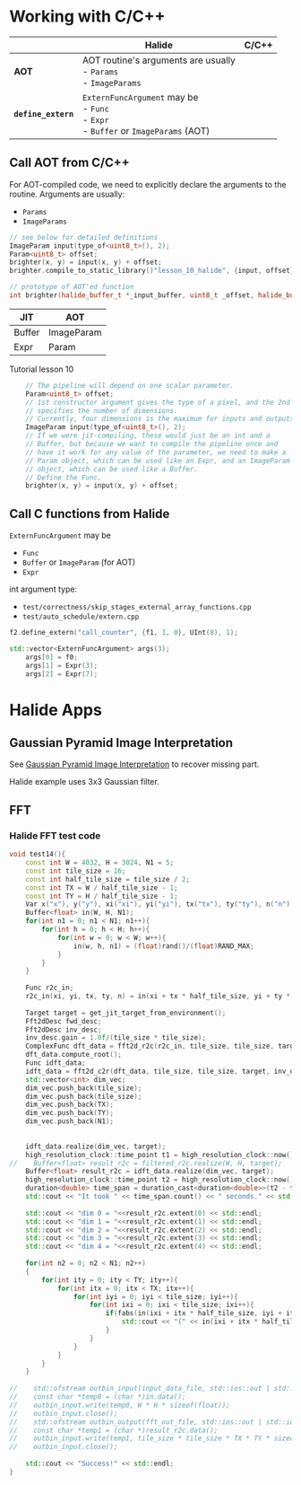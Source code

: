 # Working with C/C++

|         | Halide                                                       | C/C++ |
| ------- | ------------------------------------------------------------ | ----- |
| **AOT** | AOT routine's arguments are usually<br> - `Params`<br> - `ImageParams` |       |
| **`define_extern`** | `ExternFuncArgument` may be<br>- `Func`<br>- `Expr`<br>- `Buffer` or `ImageParams` (AOT) | |




## Call AOT from C/C++

For AOT-compiled code, we need to explicitly declare the arguments to the routine. Arguments are usually:

- `Params`
- `ImageParams`

```c++
// see below for detailed definitions
ImageParam input(type_of<uint8_t>(), 2);
Param<uint8_t> offset;
brighter(x, y) = input(x, y) + offset;
brighter.compile_to_static_library()"lesson_10_halide", {input, offset}, "brighter");

// prototype of AOT'ed function
int brighter(halide_buffer_t *_input_buffer, uint8_t _offset, halide_buffer_t *_brighter_buffer);
```

| JIT  | AOT  |
| ---- | ---- |
| Buffer     |  ImageParam    |
| Expr    |  Param    |

Tutorial lesson 10


```c++
    // The pipeline will depend on one scalar parameter.
    Param<uint8_t> offset;
    // 1st constructor argument gives the type of a pixel, and the 2nd
    // specifies the number of dimensions.
	// Currently, four dimensions is the maximum for inputs and outputs.
    ImageParam input(type_of<uint8_t>(), 2);
    // If we were jit-compiling, these would just be an int and a
    // Buffer, but because we want to compile the pipeline once and
    // have it work for any value of the parameter, we need to make a
    // Param object, which can be used like an Expr, and an ImageParam
    // object, which can be used like a Buffer.
    // Define the Func.
    brighter(x, y) = input(x, y) + offset;
```

## Call C functions from Halide

`ExternFuncArgument` may be

- `Func`
- `Buffer` or `ImageParam` (for AOT)
- `Expr`

int argument type: 

- `test/correctness/skip_stages_external_array_functions.cpp`
- `test/auto_schedule/extern.cpp`

```c++
f2.define_extern("call_counter", {f1, 1, 0}, UInt(8), 1);

std::vector<ExternFuncArgument> args(3);
    args[0] = f0;
    args[1] = Expr(3);
    args[2] = Expr(7);

```





# Halide Apps

## Gaussian Pyramid Image Interpretation

See [Gaussian Pyramid Image Interpretation](http://sepwww.stanford.edu/data/media/public/docs/sep124/ssen1/paper_html/node8.html#SECTION00040000000000000000) to recover missing part.

Halide example uses 3x3 Gaussian filter.

## FFT

### Halide FFT test code



```c++
void test14(){
    const int W = 4032, H = 3024, N1 = 5;
    const int tile_size = 16;
    const int half_tile_size = tile_size / 2;
    const int TX = W / half_tile_size - 1;
    const int TY = H / half_tile_size - 1;
    Var x("x"), y("y"), xi("xi"), yi("yi"), tx("tx"), ty("ty"), n("n");
    Buffer<float> in(W, H, N1);
    for(int n1 = 0; n1 < N1; n1++){
        for(int h = 0; h < H; h++){
            for(int w = 0; w < W; w++){
                in(w, h, n1) = (float)rand()/(float)RAND_MAX;
            }
        }
    }
    
    Func r2c_in;
    r2c_in(xi, yi, tx, ty, n) = in(xi + tx * half_tile_size, yi + ty * half_tile_size, n);
    
    Target target = get_jit_target_from_environment();
    Fft2dDesc fwd_desc;
    Fft2dDesc inv_desc;
    inv_desc.gain = 1.0f/(tile_size * tile_size);
    ComplexFunc dft_data = fft2d_r2c(r2c_in, tile_size, tile_size, target, fwd_desc);
    dft_data.compute_root();
    Func idft_data;
    idft_data = fft2d_c2r(dft_data, tile_size, tile_size, target, inv_desc);
    std::vector<int> dim_vec;
    dim_vec.push_back(tile_size);
    dim_vec.push_back(tile_size);
    dim_vec.push_back(TX);
    dim_vec.push_back(TY);
    dim_vec.push_back(N1);
    
    
    idft_data.realize(dim_vec, target);
    high_resolution_clock::time_point t1 = high_resolution_clock::now();
//    Buffer<float> result_r2c = filtered_r2c.realize(W, H, target);
    Buffer<float> result_r2c = idft_data.realize(dim_vec, target);
    high_resolution_clock::time_point t2 = high_resolution_clock::now();
    duration<double> time_span = duration_cast<duration<double>>(t2 - t1);
    std::cout << "It took " << time_span.count() << " seconds." << std::endl;
    
    std::cout << "dim 0 = "<<result_r2c.extent(0) << std::endl;
    std::cout << "dim 1 = "<<result_r2c.extent(1) << std::endl;
    std::cout << "dim 2 = "<<result_r2c.extent(2) << std::endl;
    std::cout << "dim 3 = "<<result_r2c.extent(3) << std::endl;
    std::cout << "dim 4 = "<<result_r2c.extent(4) << std::endl;
    
    for(int n2 = 0; n2 < N1; n2++)
    {
        for(int ity = 0; ity < TY; ity++){
            for(int itx = 0; itx < TX; itx++){
                for(int iyi = 0; iyi < tile_size; iyi++){
                    for(int ixi = 0; ixi < tile_size; ixi++){
                        if(fabs(in(ixi + itx * half_tile_size, iyi + ity * half_tile_size, n2) - result_r2c(ixi, iyi, itx, ity, n2)) > 1e-6){
                            std::cout << "(" << in(ixi + itx * half_tile_size, iyi + ity * half_tile_size,n2) << ", " << result_r2c(ixi, iyi, itx, ity, n2) << ")" << std::endl;
                        }
                    }
                }
            }
        }
    }
    
//    std::ofstream outbin_input(input_data_file, std::ios::out | std::ios::binary);
//    const char *temp0 = (char *)in.data();
//    outbin_input.write(temp0, W * H * sizeof(float));
//    outbin_input.close();
//    std::ofstream outbin_output(fft_out_file, std::ios::out | std::ios::binary);
//    const char *temp1 = (char *)result_r2c.data();
//    outbin_input.write(temp1, tile_size * tile_size * TX * TY * sizeof(float) * 2);
//    outbin_input.close();
    
    std::cout << "Success!" << std::endl;
}
```